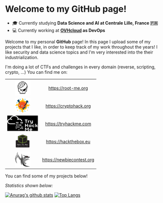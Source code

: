 <!--
**thibaultserti/thibaultserti** is a ✨ _special_ ✨ repository because its `README.md` (this file) appears on your GitHub profile.

Here are some ideas to get you started:

- 🔭 I’m currently working on ...
- 🌱 I’m currently learning ...
- 👯 I’m looking to collaborate on ...
- 🤔 I’m looking for help with ...
- 💬 Ask me about ...
- 📫 How to reach me: ...
- 😄 Pronouns: ...
- ⚡ Fun fact: ...
-->
# Welcome to my GitHub page!

- 🎓 Currently studying <b>Data Science and AI at Centrale Lille, France 🇫🇷</b>
- 💻 Currently working at <b>[OVHcloud](https://ovhcloud.com) as DevOps</b>

Welcome to my personal <b>GitHub</b> page! In this page I upload some of my projects that I like, in order to keep track of my work throughout the years!
I like security and data science topics and I'm very interested into the their industrialization.

I'm doing a lot of CTFs and challenges in every domain (reverse, scripting, crypto, ...)
You can find me on:


<table align="center">
    <tr>
        <td align="center"><img src="./root-me.png" width=50px height=50px/></td>
      <td align="center"><a href="https://root-me.org/Thibault-Serti">https://root-me.org</a></td>
    </tr>
    <tr>
        <td align="center"><img src="./cryptohack.png" width=50px height=50px/></td>
        <td align="center"><a href="https://cryptohack.org/user/thibaultserti">https://cryptohack.org</a></td>
    </tr>
    <tr>
        <td align="center"><img src="./try-hackme.png" width=100px height=50px/></td>
        <td align="center"><a href="https://tryhackme.com/p/thibaultserti">https://tryhackme.com</a></td>
    </tr>
    <tr>
        <td align="center"><img src="./hackthebox.png" width=50px height=50px/></td>
        <td align="center"><a href="https://www.hackthebox.eu/home/users/profile/384113">https://hackthebox.eu</a></td>
    </tr>
    <tr>
        <td align="center"><img src="./newbie-contest.png" width=50px height=50px/></td>
        <td align="center"><a href="https://www.newbiecontest.org/index.php?page=info_membre&id=85319">https://newbiecontest.org</a></td>
    </tr>
</table>


You can find some of my projects below!

<i>Statistics shown below:</i>

[![Anurag's github stats](https://github-readme-stats.vercel.app/api?username=thibaultserti&show_icons=true&theme=dark&include_all_commits=true)](https://github.com/anuraghazra/github-readme-stats)
[![Top Langs](https://github-readme-stats.vercel.app/api/top-langs/?username=thibaultserti&layout=compact&theme=dark)](https://github.com/anuraghazra/github-readme-stats)
